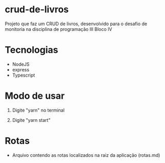 # crud-de-livros
Projeto que faz um CRUD de livros, desenvolvido para o desafio de monitoria na disciplina de programação III Bloco IV

# Tecnologias 
- NodeJS
- express
- Typescript

# Modo de usar 
1. Digite "yarn" no terminal

2. Digite "yarn start"

# Rotas
- Arquivo contendo as rotas localizados na raiz da aplicação (rotas.md)
